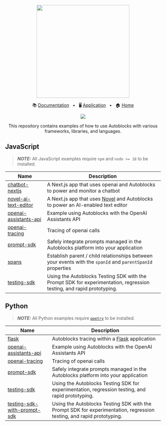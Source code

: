 <!-- banner start -->
<p align="center">
  <img src="https://app.autoblocks.ai/images/logo.png" width="300px">
</p>

<p align="center">
  📚
  <a href="https://docs.autoblocks.ai/">Documentation</a>
  &nbsp;
  •
  &nbsp;
  🖥️
  <a href="https://app.autoblocks.ai/">Application</a>
  &nbsp;
  •
  &nbsp;
  🏠
  <a href="https://www.autoblocks.ai/">Home</a>
</p>
<!-- banner end -->

<p align="center">
  <a href="https://github.com/autoblocksai/autoblocks-examples/actions/workflows/ci.yml">
    <img src="https://github.com/autoblocksai/autoblocks-examples/actions/workflows/ci.yml/badge.svg?branch=main">
  </a>
</p>

<p align="center">
  This repository contains examples of how to use Autoblocks with various frameworks, libraries, and languages.
</p>

## JavaScript

> **_NOTE:_** All JavaScript examples require `npm` and `node >= 18` to be installed.

<!-- JavaScript start -->

| Name                                                       | Description                                                                                                            |
| ---------------------------------------------------------- | ---------------------------------------------------------------------------------------------------------------------- |
| [chatbot-nextjs](/JavaScript/chatbot-nextjs)               | A Next.js app that uses openai and Autoblocks to power and monitor a chatbot                                           |
| [novel-ai-text-editor](/JavaScript/novel-ai-text-editor)   | A Next.js app that uses [Novel](https://github.com/steven-tey/novel) and Autoblocks to power an AI-enabled text editor |
| [openai-assistants-api](/JavaScript/openai-assistants-api) | Example using Autoblocks with the OpenAI Assistants API                                                                |
| [openai-tracing](/JavaScript/openai-tracing)               | Tracing of openai calls                                                                                                |
| [prompt-sdk](/JavaScript/prompt-sdk)                       | Safely integrate prompts managed in the Autoblocks platform into your application                                      |
| [spans](/JavaScript/spans)                                 | Establish parent / child relationships between your events with the `spanId` and `parentSpanId` properties             |
| [testing-sdk](/JavaScript/testing-sdk)                     | Using the Autoblocks Testing SDK with the Prompt SDK for experimentation, regression testing, and rapid prototyping.   |

<!-- JavaScript end -->

## Python

> **_NOTE:_** All Python examples require [`poetry`](https://python-poetry.org/docs/#installation) to be installed.

<!-- Python start -->

| Name                                                               | Description                                                                                                          |
| ------------------------------------------------------------------ | -------------------------------------------------------------------------------------------------------------------- |
| [flask](/Python/flask)                                             | Autoblocks tracing within a [Flask](https://flask.palletsprojects.com/) application                                  |
| [openai-assistants-api](/Python/openai-assistants-api)             | Example using Autoblocks with the OpenAI Assistants API                                                              |
| [openai-tracing](/Python/openai-tracing)                           | Tracing of openai calls                                                                                              |
| [prompt-sdk](/Python/prompt-sdk)                                   | Safely integrate prompts managed in the Autoblocks platform into your application                                    |
| [testing-sdk](/Python/testing-sdk)                                 | Using the Autoblocks Testing SDK for experimentation, regression testing, and rapid prototyping.                     |
| [testing-sdk-with-prompt-sdk](/Python/testing-sdk-with-prompt-sdk) | Using the Autoblocks Testing SDK with the Prompt SDK for experimentation, regression testing, and rapid prototyping. |

<!-- Python end -->
